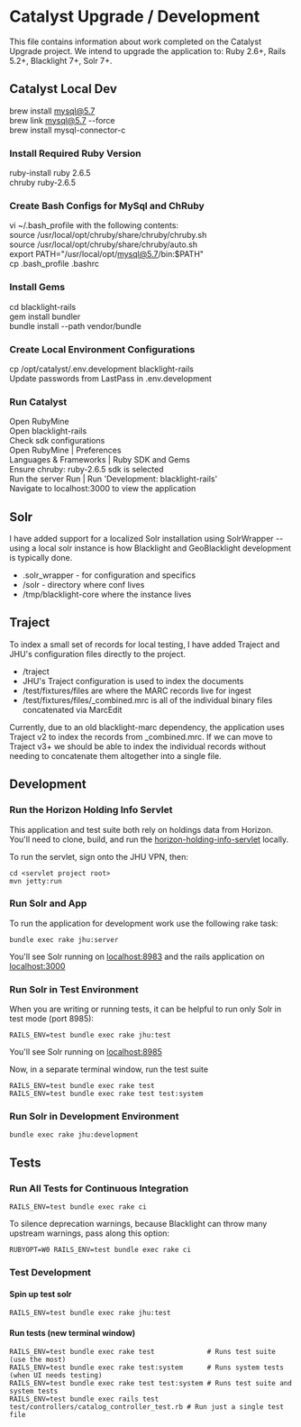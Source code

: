 # Catalyst Upgrade / Development

This file contains information about work completed on the Catalyst Upgrade project. We intend to upgrade the application to: Ruby 2.6+, Rails 5.2+, Blacklight 7+, Solr 7+.

## Catalyst Local Dev
brew install mysql@5.7 \
brew link mysql@5.7 --force \
brew install mysql-connector-c

### Install Required Ruby Version
ruby-install ruby 2.6.5 \
chruby ruby-2.6.5

### Create Bash Configs for MySql and ChRuby
vi  ~/.bash_profile with the following contents: \
source /usr/local/opt/chruby/share/chruby/chruby.sh \
source /usr/local/opt/chruby/share/chruby/auto.sh \
export PATH="/usr/local/opt/mysql@5.7/bin:$PATH" \
cp .bash_profile  .bashrc

### Install Gems
cd blacklight-rails \
gem install bundler \
bundle install --path vendor/bundle

### Create Local Environment Configurations
cp /opt/catalyst/.env.development blacklight-rails \
Update passwords from LastPass in .env.development

### Run Catalyst
Open RubyMine \
Open blacklight-rails \
Check sdk configurations \
Open RubyMine | Preferences \
Languages & Frameworks | Ruby SDK and Gems \
Ensure chruby: ruby-2.6.5 sdk is selected \
Run the server Run | Run 'Development: blacklight-rails' \
Navigate to localhost:3000 to view the application

## Solr

I have added support for a localized Solr installation using SolrWrapper -- using a local solr instance is how Blacklight and GeoBlacklight development is typically done.

* .solr_wrapper - for configuration and specifics
* /solr  - directory where conf lives
* /tmp/blacklight-core where the instance lives

## Traject

To index a small set of records for local testing, I have added Traject and JHU's configuration files directly to the project.

* /traject
* JHU's Traject configuration is used to index the documents
* /test/fixtures/files are where the MARC records live for ingest
* /test/fixtures/files/_combined.mrc is all of the individual binary files concatenated via MarcEdit

Currently, due to an old blacklight-marc dependency, the application uses Traject v2 to index the records from _combined.mrc. If we can move to Traject v3+ we should be able to index the individual records without needing to concatenate them altogether into a single file.

## Development

### Run the Horizon Holding Info Servlet

This application and test suite both rely on holdings data from Horizon. You'll need to clone, build, and run the [horizon-holding-info-servlet](https://github.com/jhu-sheridan-libraries/horizon-holding-info-servlet) locally.

To run the servlet, sign onto the JHU VPN, then:
```
cd <servlet project root>
mvn jetty:run
```

### Run Solr and App

To run the application for development work use the following rake task:

```
bundle exec rake jhu:server
```

You'll see Solr running on [localhost:8983](http://localhost:8983/) and the rails application on [localhost:3000](http://localhost:3000/)

### Run Solr in Test Environment

When you are writing or running tests, it can be helpful to run only Solr in test mode (port 8985):

```
RAILS_ENV=test bundle exec rake jhu:test
```

You'll see Solr running on [localhost:8985](http://localhost:8985/)

Now, in a separate terminal window, run the test suite

```
RAILS_ENV=test bundle exec rake test
RAILS_ENV=test bundle exec rake test test:system
```

### Run Solr in Development Environment

```
bundle exec rake jhu:development
```

## Tests

### Run All Tests for Continuous Integration

```
RAILS_ENV=test bundle exec rake ci
```

To silence deprecation warnings, because Blacklight can throw many upstream warnings, pass along this option:

```
RUBYOPT=W0 RAILS_ENV=test bundle exec rake ci
```

### Test Development

#### Spin up test solr

```
RAILS_ENV=test bundle exec rake jhu:test
```

#### Run tests (new terminal window)

```
RAILS_ENV=test bundle exec rake test             # Runs test suite (use the most)
RAILS_ENV=test bundle exec rake test:system      # Runs system tests (when UI needs testing)
RAILS_ENV=test bundle exec rake test test:system # Runs test suite and system tests
RAILS_ENV=test bundle exec rails test test/controllers/catalog_controller_test.rb # Run just a single test file

```

